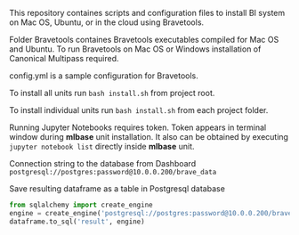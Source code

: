 This repository containes scripts and configuration files to install BI system on Mac OS, Ubuntu, or in the cloud using Bravetools.

Folder Bravetools containes Bravetools executables compiled for Mac OS and Ubuntu. To run Bravetools on Mac OS or Windows installation of Canonical Multipass required.

config.yml is a sample configuration for Bravetools.

To install all units run `bash install.sh` from project root.

To install individual units run `bash install.sh` from each project folder.

Running Jupyter Notebooks requires token. Token appears in terminal window during **mlbase** unit installation. It also can be obtained by executing `jupyter notebook list` directly inside **mlbase** unit.

Connection string to the database from Dashboard `postgresql://postgres:password@10.0.0.200/brave_data`

Save resulting dataframe as a table in Postgresql database

```Python
from sqlalchemy import create_engine
engine = create_engine('postgresql://postgres:password@10.0.0.200/brave_data')
dataframe.to_sql('result', engine)
```